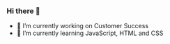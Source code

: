 ### Hi there 👋


- 🔭 I’m currently working on Customer Success
- 🌱 I’m currently learning JavaScript, HTML and CSS



